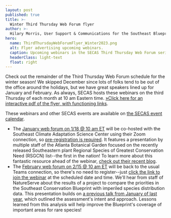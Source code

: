 ```yaml
---
layout: post
published: true
title: >-
  Winter Third Thursday Web Forum flyer
author: >-
  Hilary Morris, User Support & Communications for the Southeast Blueprint
hero:
  name: ThirdThursdayWebForumFlyer_Winter2023.png
  alt: Flyer advertising upcoming webinars.
  caption: Upcoming webinars in the SECAS Third Thursday Web Forum series.
  headerClass: light-text
  float: right
---
```

Check out the remainder of the Third Thursday Web Forum schedule for the winter season! We skipped December since lots of folks tend to be out of the office around the holidays, but we have great speakers lined up for January and February. As always, SECAS hosts these webinars on the third Thursday of each month at 10 am Eastern time. [»Click here for an interactive pdf of the flyer, with functioning links](https://secassoutheast.org/pdf/ThirdThursdayWebForumFlyer_Winter2023_sm.pdf).

These webinars and other SECAS events are available on [the SECAS event calendar](https://secassoutheast.org/events).

- The [January web forum on 1/18 @ 10 am ET](https://secasc.ncsu.edu/2023/12/12/january-18am-et-se-casc-and-secas-science-seminar-southeastern-plants-regional-species-of-greatest-conservation-need/) will be co-hosted with the Southeast Climate Adaptation Science Center using their Zoom connection, so [pre-registration is required](https://ncsu.zoom.us/webinar/register/WN_l5GSPOGyQFKHK7LWf2O8OQ#/registration). It features a presentation by multiple staff of the Atlanta Botanical Garden focused on the recently released Southeastern plant Regional Species of Greatest Conservation Need (RSGCN) list--the first in the nation!<!--more--> To learn more about this fantastic resource ahead of the webinar, [check out their recent blog](https://secassoutheast.org/2023/12/18/The-nations-first-RSGCN-list-for-plants.html).
- The [February web forum on 2/15 @ 10 am ET](https://calendar.google.com/calendar/event?eid=N2U0czQ1YXI3bmJvbWs5MDlhZGVmYjlyOTMgc2VjYXNzb3V0aGVhc3RAbQ&ctz=America/New_York) will be back to the usual Teams connection, so there's no need to register--just [click the link to join the webinar](https://teams.microsoft.com/l/meetup-join/19%3ameeting_MjliZmYyN2EtOWY1Yi00N2FjLTkyOTYtZWRiNTJkNjAyNGIy%40thread.v2/0?context=%7b%22Tid%22%3a%220693b5ba-4b18-4d7b-9341-f32f400a5494%22%2c%22Oid%22%3a%22765228b1-d0d0-4438-812e-51cbb57819f1%22%7d) at the scheduled date and time. We'll hear from staff of NatureServe about the results of a project to compare the priorities in the Southeast Conservation Blueprint with imperiled species distribution data. This presentation builds on [a previous talk from January of last year](https://www.youtube.com/watch?v=P6k1rcU4CnI), which outlined the assessment's intent and approach. Lessons learned from this analysis will help improve the Blueprint's coverage of important areas for rare species! 
